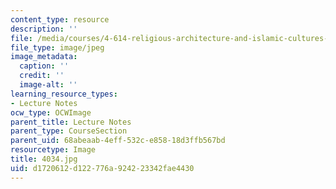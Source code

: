 ```yaml
---
content_type: resource
description: ''
file: /media/courses/4-614-religious-architecture-and-islamic-cultures-fall-2002/d1720612d122776a924223342fae4430_4034.jpg
file_type: image/jpeg
image_metadata:
  caption: ''
  credit: ''
  image-alt: ''
learning_resource_types:
- Lecture Notes
ocw_type: OCWImage
parent_title: Lecture Notes
parent_type: CourseSection
parent_uid: 68abeaab-4eff-532c-e858-18d3ffb567bd
resourcetype: Image
title: 4034.jpg
uid: d1720612-d122-776a-9242-23342fae4430
---
```

